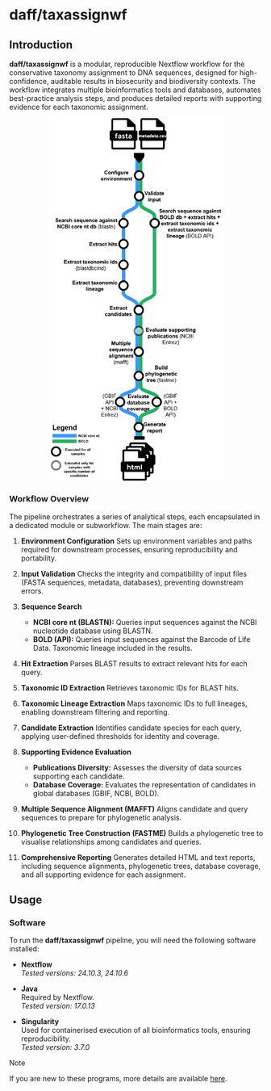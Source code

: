 # daff/taxassignwf

## Introduction

**daff/taxassignwf** is a modular, reproducible Nextflow workflow for the conservative taxonomy assignment to DNA sequences, designed for high-confidence, auditable results in biosecurity and biodiversity contexts. The workflow integrates multiple bioinformatics tools and databases, automates best-practice analysis steps, and produces detailed reports with supporting evidence for each taxonomic assignment.
<p align="center" style="max-width:400px; margin:auto;">
    <img src="docs/images/daff-wf2.png" alt="daff-tax-assignment-wf2-diagram" width="350"/>
</p>

### Workflow Overview

The pipeline orchestrates a series of analytical steps, each encapsulated in a dedicated module or subworkflow. The main stages are:

1. **Environment Configuration** Sets up environment variables and paths required for downstream processes, ensuring reproducibility and portability.

2. **Input Validation** Checks the integrity and compatibility of input files (FASTA sequences, metadata, databases), preventing downstream errors.

3. **Sequence Search**  
   - **NCBI core nt (BLASTN):** Queries input sequences against the NCBI nucleotide database using BLASTN.
   - **BOLD (API):** Queries input sequences against the Barcode of Life Data. Taxonomic lineage included in the results.

4. **Hit Extraction** Parses BLAST results to extract relevant hits for each query.

5. **Taxonomic ID Extraction** Retrieves taxonomic IDs for BLAST hits.

6. **Taxonomic Lineage Extraction** Maps taxonomic IDs to full lineages, enabling downstream filtering and reporting.

7. **Candidate Extraction** Identifies candidate species for each query, applying user-defined thresholds for identity and coverage.

8. **Supporting Evidence Evaluation**  
   - **Publications Diversity:** Assesses the diversity of data sources supporting each candidate.
   - **Database Coverage:** Evaluates the representation of candidates in global databases (GBIF, NCBI, BOLD).

9. **Multiple Sequence Alignment (MAFFT)** Aligns candidate and query sequences to prepare for phylogenetic analysis.

10. **Phylogenetic Tree Construction (FASTME)** Builds a phylogenetic tree to visualise relationships among candidates and queries.

11. **Comprehensive Reporting** Generates detailed HTML and text reports, including sequence alignments, phylogenetic trees, database coverage, and all supporting evidence for each assignment.

## Usage

### Software

To run the **daff/taxassignwf** pipeline, you will need the following software installed:

- **Nextflow**  
  *Tested versions: 24.10.3, 24.10.6*  

- **Java**  
  Required by Nextflow.  
  *Tested version: 17.0.13*  

- **Singularity**  
  Used for containerised execution of all bioinformatics tools, ensuring reproducibility.  
  *Tested version: 3.7.0*  

> [!NOTE]
> If you are new to these programs, more details are available [here](docs/software.md).

